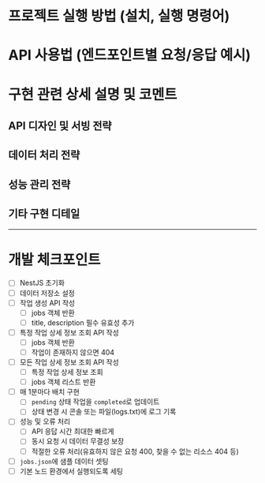 # 프로젝트 실행 방법 (설치, 실행 명령어)
# API 사용법 (엔드포인트별 요청/응답 예시)
# 구현 관련 상세 설명 및 코멘트
## API 디자인 및 서빙 전략
## 데이터 처리 전략
## 성능 관리 전략
## 기타 구현 디테일
---
# 개발 체크포인트
- [ ] NestJS 초기화
- [ ] 데이터 저장소 설정
- [ ] 작업 생성 API 작성
  - [ ] jobs 객체 반환
  - [ ] title, description 필수 유효성 추가
- [ ] 특정 작업 상세 정보 조회 API 작성
  - [ ] jobs 객체 반환
  - [ ] 작업이 존재하지 않으면 404
- [ ] 모든 작업 상세 정보 조회 API 작성
    - [ ] 특정 작업 상세 정보 조회
    - [ ] jobs 객체 리스트 반환
- [ ] 매 1분마다 배치 구현
  - [ ] `pending` 상태 작업을 `completed`로 업데이트
  - [ ] 상태 변경 시 콘솔 또는 파일(logs.txt)에 로그 기록
- [ ] 성능 및 오류 처리
  - [ ] API 응답 시간 최대한 빠르게
  - [ ] 동시 요청 시 데이터 무결성 보장
  - [ ] 적절한 오류 처리(유효하지 않은 요청 400, 찾을 수 없는 리소스 404 등)
- [ ] `jobs.json`에 샘플 데이터 셋팅
- [ ] 기본 노드 환경에서 실행되도록 세팅
